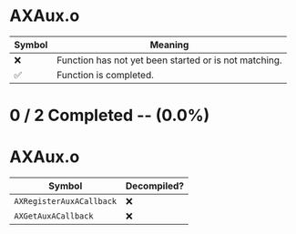 # AXAux.o
| Symbol | Meaning 
| ------------- | ------------- 
| :x: | Function has not yet been started or is not matching. 
| :white_check_mark: | Function is completed. 


# 0 / 2 Completed -- (0.0%)
# AXAux.o
| Symbol | Decompiled? |
| ------------- | ------------- |
| `AXRegisterAuxACallback` | :x: |
| `AXGetAuxACallback` | :x: |

